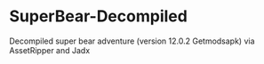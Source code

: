 # SuperBear-Decompiled
Decompiled super bear adventure (version 12.0.2 Getmodsapk) via AssetRipper and Jadx
